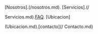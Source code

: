 
[Nosotros].(/nosotros.md).
[Servicios].(/

Servicios.md).[FAQ](FAQ.md).
[Ubicacion]

(Ubicacion.md).[contacto](/
Contacto.md)
